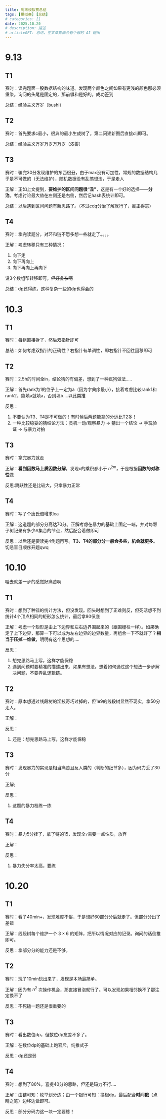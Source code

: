 ```yaml
---
title: 周末模拟赛总结
tags: [模拟赛] [总结]
# categories: []
date: 2025.10.20
# description: 描述
# articleGPT: 总结，在文章界面会有个假的 AI 输出
---
```


# 9.13

## T1

赛时：读完题面一股数据结构的味道。发现两个颜色之间如果有更浅的颜色那必须重染。询问的头尾是固定的，那前缀和是好的。成功签到

总结：经验主义万岁（bushi）

## T2

赛时：首先要求c最小，很典的最小生成树了。第二问建新图后直接dij即可。

总结：经验主义万岁万岁万万岁（浓雾）

## T3

赛时：骗完30分发现维护的东西很丑，由于max没有可加性，常规的数据结构几乎是不可做的（无法维护），随机数据没有乱搞想法，于是走人

正解：正如上文提到，**要维护的区间问题很“丑”**，这是有一个好的选择——**分治**。考虑讨论最大值在左侧还是右侧，然后记hash表统计即可。

总结：以后遇到区间问题有新思路了。（不过cdq分治了解就行了，~~反正得忘~~）

## T4

赛时：拿完读题分，对环和链不愿多想一些就走了。。。。

正解：考虑转移只有三种情况：
1. 向下走
2. 向下再向上
3. 向下再向上再向下

设3个数组帮转移即可。~~但好复杂啊~~

总结：dp还得练，这种复杂一些的dp也得会的

# 10.3

## T1

赛时：每组直接拆了，然后双指针即可

总结：如何考虑双指针的正确性？右指针有单调性，即右指针不回往回移即可

## T2

赛时：2.5h的时间全in，结论猜的有偏差，想到了一种疯狗做法.....

正解：首先rank为1的位子上一定为a（因为字典序最小），接着考虑比较rank1和rank2，能填a就填a，否则填b....以此类推

反思：
1. 不要认为T3、T4是不可做的！有时候后两题能拿的分远比T2多！
2. 一种比较稳妥的猜结论方法：灵机一动/观察暴力 -> 猜出一个结论 -> 手玩验证 -> 与暴力对拍

## T3

赛时：拿完暴力就走

正解：**看到因数马上质因数分解**。发现x的乘积都小于 $n^{2m}$，于是根据**因数的对称性**做

反思:跳跃性还是比较大，只拿暴力正常

## T4

赛时：写了个唐氏倍增求lca

正解：这道题的部分分高达70分。正解考虑在暴力的基础上固定一端，并对每颗子树记录有多少A集合的节点，然后配合着做即可

反思：以后还是要读完4倒题再写。**T3、T4的部分分一般会多些，机会就更多**。切忌盲目顺序开题qwq

# 10.10

哇去就差一步的感觉好痛苦啊

## T1

赛时：想到了种错的统计方法，但没发现。回头时想到了正难则反，但死活想不到统计4个顶点相同的矩形怎么统计，最后拿80保底

正解：考虑一个矩形是由上下边界和左右边界围起来的（跟围栅栏一样）。如果确定了上下边界，那算一下可以成为左右边界的边界数量，再组合一下不就好了？**相当于压掉一维做**，明明有这个思想的....

反思：
1. 想完思路马上写，这样才能保稳
2. 遇到问题时要精准的描述出来，如果有想法，想着如何通过这个想法一步步解决问题，不要弄乱逻辑链。

## T2

赛时：原本想通过线段树的淫技奇巧过掉的，但1e9的线段树显然不现实，拿50分走人。

正解：

反思：
1. 还是：想完思路马上写，这样才能保稳

## T3

赛时：发现暴力的实现是相当痛苦且反人类的（判断的细节多），因为码力丢了30分

正解;

反思：
1. 这题的暴力档练一练

## T4

赛时：暴力5分挂了，拿了链的15，发现全`?`需要一点性质，放弃

正解：

反思：

1. 暴力失分率太高，要练

# 10.20

## T1

赛时：看了40min+，发现难度不俗，于是想好60部分分后就走了。但部分分出了差错

正解：线段树每个维护一个 $3\times 6$ 的矩阵，把所以情况对应的记录。询问的话倒推即可。

反思：拿部分分的能力还是不够。

## T2

赛时：玩了10min玩出来了，发现是本场最简单。

正解：因为有 $n^2$ 次操作机会，那直接冒泡就行了。可以发现如果相邻换不了那注定换不了

反思：不死磕一题还是很重要的

## T3

赛时：看出数位dp，但数位dp忘差不多了。

正解：在数位dp的基础上跑容斥，纯推式子

反思：dp还是弱

## T4

赛时：想到了80%，喜提40分的思路，但还是码力不行....

正解：由链可知：枚举划分边；由一个银行可知：换根dp。最后配合**时间戳**（点睛之笔）边移边做即可。

反思：部分分码力这一块一定要练！
